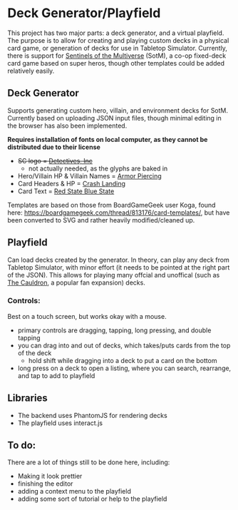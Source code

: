 # Deck Generator/Playfield

This project has two major parts: a deck generator, and a virtual
playfield. The purpose is to allow for creating and playing custom
decks in a physical card game, or generation of decks for use in
Tabletop Simulator. Currently, there is support for [Sentinels of the
Multiverse](https://boardgamegeek.com/boardgame/102652/sentinels-multiverse)
(SotM), a co-op fixed-deck card game based on super heros, though
other templates could be added relatively easily.


## Deck Generator

Supports generating custom hero, villain, and environment decks for
SotM. Currently based on uploading JSON input files, though minimal
editing in the browser has also been implemented.

**Requires installation of fonts on local computer, as they cannot be
distributed due to their license**

  * ~~SC logo = [Detectives, Inc](http://www.blambot.com/font_detectivesinc.shtml)~~
      * not actually needed, as the glyphs are baked in
  * Hero/Villain HP & Villain Names = [Armor Piercing](http://www.blambot.com/font_armorpiercing.shtml)
  * Card Headers & HP = [Crash Landing](http://www.blambot.com/font_crashlanding.shtml)
  * Card Text = [Red State Blue State](http://www.blambot.com/font_rsbs.shtml)

Templates are based on those from BoardGameGeek user Koga, found here:
https://boardgamegeek.com/thread/813176/card-templates/, but have been
converted to SVG and rather heavily modified/cleaned up.

## Playfield

Can load decks created by the generator. In theory, can play any deck
from Tabletop Simulator, with minor effort (it needs to be pointed at
the right part of the JSON). This allows for playing many offcial and
unoffical (such as 
[The Cauldron](http://tangent.meromorph.com/cauldron/), a popular fan
expansion) decks.


### Controls:

Best on a touch screen, but works okay with a mouse.

  * primary controls are dragging, tapping, long pressing, and double
    tapping
  * you can drag into and out of decks, which takes/puts cards from
    the top of the deck
      * hold shift while dragging into a deck to put a card on the bottom
  * long press on a deck to open a listing, where you can search,
    rearrange, and tap to add to playfield

## Libraries

  * The backend uses PhantomJS for rendering decks
  * The playfield uses interact.js

## To do:

There are a lot of things still to be done here, including:

  * Making it look prettier
  * finishing the editor
  * adding a context menu to the playfield
  * adding some sort of tutorial or help to the playfield
